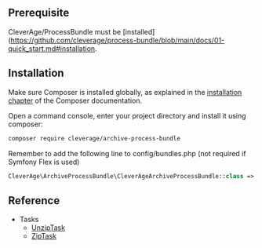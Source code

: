 ## Prerequisite

CleverAge/ProcessBundle must be [installed](https://github.com/cleverage/process-bundle/blob/main/docs/01-quick_start.md#installation.

## Installation

Make sure Composer is installed globally, as explained in the [installation chapter](https://getcomposer.org/doc/00-intro.md)
of the Composer documentation.

Open a command console, enter your project directory and install it using composer:

```bash
composer require cleverage/archive-process-bundle
```

Remember to add the following line to config/bundles.php (not required if Symfony Flex is used)

```php
CleverAge\ArchiveProcessBundle\CleverAgeArchiveProcessBundle::class => ['all' => true],
```

## Reference

- Tasks
  - [UnzipTask](reference/tasks/unzip_task.md)
  - [ZipTask](reference/tasks/zip_task.md)
